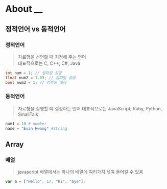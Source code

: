 # About __

## 정적언어 vs 동적언어 

### 정적언어
> 자료형을 선언할 때 지정해 주는 언어    
  대표적으로는 C, C++, C#, Java 
```c
int num = 1; // 컴파일 성공
float num2 = 1.03; // 컴파일 성공
bool num3 = 1; // 컴파일 에러
```    
### 동적언어
> 자료형을 실행할 떼 결정하는 언어
  대표적으로는 JavaScript, Ruby, Python, SmallTalk     
``` python
num1 = 10 # number
name = "Evan Hwang" #String
```           

## Array
### 배열
> javascript 배열에서는 하나의 배열에 여러가지 섞여 들어갈 수 있음     
``` js
var a = ["Hello", 17, "hi", "bye"];
```
